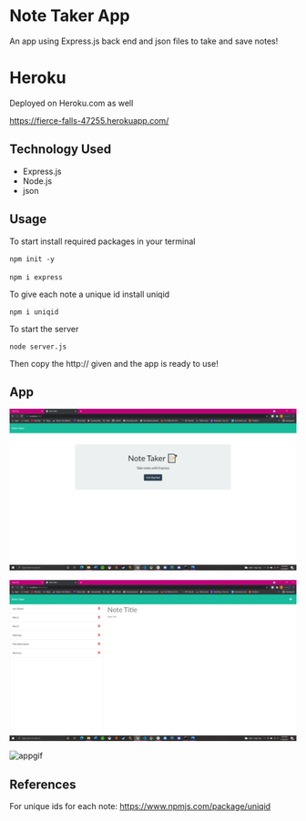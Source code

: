 # Note Taker App

An app using Express.js back end and json files to take and save notes! 

# Heroku 
Deployed on Heroku.com as well

https://fierce-falls-47255.herokuapp.com/




## Technology Used
* Express.js
* Node.js
* json 

## Usage

To start install required packages in your terminal

``` 
npm init -y 

npm i express
``` 
To give each note a unique id install uniqid
``` 
npm i uniqid
```

To start the server 

```
node server.js
``` 
Then copy the http:// given and the app is ready to use!

## App 
![homepage](./public/assets/appscreenshot.png)

![notepage](./public/assets/appscreen.png)

![appgif](./public/assets/appgif.gif)








## References 

For unique ids for each note:
https://www.npmjs.com/package/uniqid

